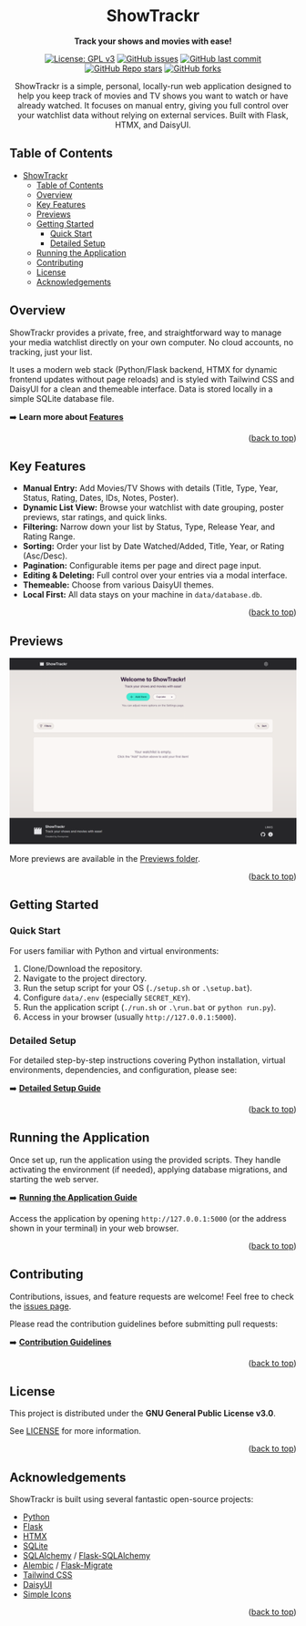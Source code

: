 <div align="center">

# ShowTrackr

**Track your shows and movies with ease!**

[![License: GPL v3](https://img.shields.io/github/license/Exonymos/showtrackr-web?color=brightgreen)](https://opensource.org/licenses/GPL-3.0)
[![GitHub issues](https://img.shields.io/github/issues/Exonymos/showtrackr-web)](https://github.com/Exonymos/showtrackr-web/issues)
[![GitHub last commit](https://img.shields.io/github/last-commit/Exonymos/showtrackr-web)](https://github.com/Exonymos/showtrackr-web/commits/main)
<br>
[![GitHub Repo stars](https://img.shields.io/github/stars/Exonymos/showtrackr-web?style=social)](https://github.com/Exonymos/showtrackr-web/stargazers)
[![GitHub forks](https://img.shields.io/github/forks/Exonymos/showtrackr-web?style=social)](https://github.com/Exonymos/showtrackr-web/network/members)

ShowTrackr is a simple, personal, locally-run web application designed to help you keep track of movies and TV shows you want to watch or have already watched. It focuses on manual entry, giving you full control over your watchlist data without relying on external services. Built with Flask, HTMX, and DaisyUI.

</div>

## Table of Contents

- [ShowTrackr](#showtrackr)
  - [Table of Contents](#table-of-contents)
  - [Overview](#overview)
  - [Key Features](#key-features)
  - [Previews](#previews)
  - [Getting Started](#getting-started)
    - [Quick Start](#quick-start)
    - [Detailed Setup](#detailed-setup)
  - [Running the Application](#running-the-application)
  - [Contributing](#contributing)
  - [License](#license)
  - [Acknowledgements](#acknowledgements)

## Overview

ShowTrackr provides a private, free, and straightforward way to manage your media watchlist directly on your own computer. No cloud accounts, no tracking, just your list.

It uses a modern web stack (Python/Flask backend, HTMX for dynamic frontend updates without page reloads) and is styled with Tailwind CSS and DaisyUI for a clean and themeable interface. Data is stored locally in a simple SQLite database file.

➡️ **Learn more about [Features](https://github.com/Exonymos/ShowTrackr-Web/wiki/Features)**

<p align="right">(<a href="#showtrackr">back to top</a>)</p>

## Key Features

- **Manual Entry:** Add Movies/TV Shows with details (Title, Type, Year, Status, Rating, Dates, IDs, Notes, Poster).
- **Dynamic List View:** Browse your watchlist with date grouping, poster previews, star ratings, and quick links.
- **Filtering:** Narrow down your list by Status, Type, Release Year, and Rating Range.
- **Sorting:** Order your list by Date Watched/Added, Title, Year, or Rating (Asc/Desc).
- **Pagination:** Configurable items per page and direct page input.
- **Editing & Deleting:** Full control over your entries via a modal interface.
- **Themeable:** Choose from various DaisyUI themes.
- **Local First:** All data stays on your machine in `data/database.db`.

<p align="right">(<a href="#showtrackr">back to top</a>)</p>

## Previews

![ShowTrackr Preview](https://raw.githubusercontent.com/Exonymos/ShowTrackr-Web/refs/heads/main/previews/home_cupcake_1.png "Home Page - Cupcake Theme")

More previews are available in the [Previews folder](./previews/).

<p align="right">(<a href="#showtrackr">back to top</a>)</p>

## Getting Started

### Quick Start

For users familiar with Python and virtual environments:

1.  Clone/Download the repository.
2.  Navigate to the project directory.
3.  Run the setup script for your OS (`./setup.sh` or `.\setup.bat`).
4.  Configure `data/.env` (especially `SECRET_KEY`).
5.  Run the application script (`./run.sh` or `.\run.bat` or `python run.py`).
6.  Access in your browser (usually `http://127.0.0.1:5000`).

### Detailed Setup

For detailed step-by-step instructions covering Python installation, virtual environments, dependencies, and configuration, please see:

➡️ **[Detailed Setup Guide](https://github.com/Exonymos/ShowTrackr-Web/wiki/Setup)**

<p align="right">(<a href="#showtrackr">back to top</a>)</p>

## Running the Application

Once set up, run the application using the provided scripts. They handle activating the environment (if needed), applying database migrations, and starting the web server.

➡️ **[Running the Application Guide](https://github.com/Exonymos/ShowTrackr-Web/wiki/Running)**

Access the application by opening `http://127.0.0.1:5000` (or the address shown in your terminal) in your web browser.

<p align="right">(<a href="#showtrackr">back to top</a>)</p>

## Contributing

Contributions, issues, and feature requests are welcome! Feel free to check the [issues page](https://github.com/Exonymos/showtrackr-web/issues).

Please read the contribution guidelines before submitting pull requests:

➡️ **[Contribution Guidelines](./CONTRIBUTING.md)**

<p align="right">(<a href="#showtrackr">back to top</a>)</p>

## License

This project is distributed under the **GNU General Public License v3.0**.

See [LICENSE](./LICENSE) for more information.

<p align="right">(<a href="#showtrackr">back to top</a>)</p>

## Acknowledgements

ShowTrackr is built using several fantastic open-source projects:

- [Python](https://www.python.org/)
- [Flask](https://flask.palletsprojects.com/)
- [HTMX](https://htmx.org/)
- [SQLite](https://www.sqlite.org/)
- [SQLAlchemy](https://sqlalchemy.org/) / [Flask-SQLAlchemy](https://flask-sqlalchemy.palletsprojects.com/)
- [Alembic](https://alembic.sqlalchemy.org/) / [Flask-Migrate](https://flask-migrate.readthedocs.io/)
- [Tailwind CSS](https://tailwindcss.com/)
- [DaisyUI](https://daisyui.com/)
- [Simple Icons](https://simpleicons.org/)

<p align="right">(<a href="#showtrackr">back to top</a>)</p>
